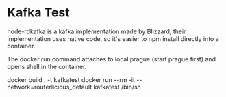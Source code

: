 # Kafka Test

node-rdkafka is a kafka implementation made by Blizzard, their implementation uses native code, so it's easier
to npm install directly into a container.

The docker run command attaches to local prague (start prague first) and opens shell in the container.

docker build . -t kafkatest
docker run --rm -it --network=routerlicious_default kafkatest /bin/sh